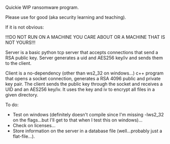 Quickie WIP ransomware program.

Please use for good (aka security learning and teaching).

If it is not obvious:

!!!DO NOT RUN ON A MACHINE YOU CARE ABOUT OR A MACHINE THAT IS NOT YOURS!!!

Server is a basic python tcp server that accepts connections that send a RSA public key. Server generates a uid and AES256 key/iv and sends them to the client.

Client is a no-dependency (other than ws2_32 on windows...) c++ program that opens a socket connection, generates a RSA 4096 public and private key pair. The client sends the public key through the socket and receives a UID and an AES256 key/iv. It uses the key and iv to encrypt all files in a given directory.

To do:

- Test on windows (definitely doesn't compile since I'm missing -lws2_32 on the flags...but I'll get to that when I test this on windows)...
- Check on licenses...
- Store information on the server in a database file (well...probably just a flat-file...).

